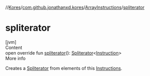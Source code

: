 //[Kores](../../index.md)/[com.github.jonathanxd.kores](../index.md)/[ArrayInstructions](index.md)/[spliterator](spliterator.md)



# spliterator  
[jvm]  
Content  
open override fun [spliterator](spliterator.md)(): [Spliterator](https://docs.oracle.com/javase/8/docs/api/java/util/Spliterator.html)<[Instruction](../-instruction/index.md)>  
More info  


Creates a [Spliterator](https://docs.oracle.com/javase/8/docs/api/java/util/Spliterator.html) from elements of this [Instructions](../-instructions/index.md).

  



